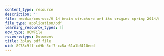 ```yaml
---
content_type: resource
description: ''
file: /media/courses/9-14-brain-structure-and-its-origins-spring-2014/8978c9ffcd9b5cf7ca8a61a1b6110eed_555121.pdf
file_type: application/pdf
learning_resource_types: []
ocw_type: OCWFile
resourcetype: Document
title: 3play pdf file
uid: 8978c9ff-cd9b-5cf7-ca8a-61a1b6110eed
---
```

